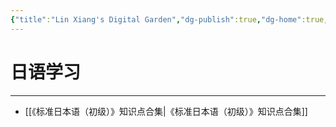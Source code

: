 ```yaml
---
{"title":"Lin Xiang's Digital Garden","dg-publish":true,"dg-home":true,"permalink":"/home/","tags":["gardenEntry"],"dgPassFrontmatter":true}
---
```



# 日语学习
---
- [[《标准日本语（初级）》知识点合集\|《标准日本语（初级）》知识点合集]]


